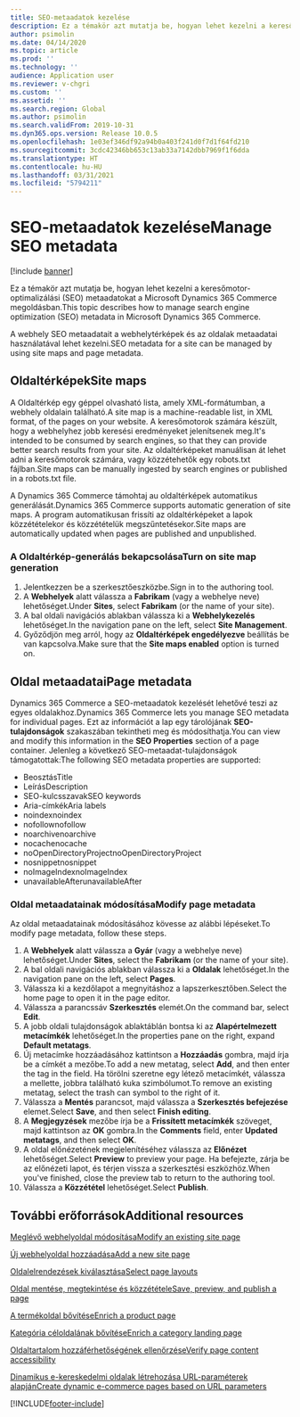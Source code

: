 ```yaml
---
title: SEO-metaadatok kezelése
description: Ez a témakör azt mutatja be, hogyan lehet kezelni a keresőmotor-optimalizálási (SEO) metaadatokat a Microsoft Dynamics 365 Commerce megoldásban.
author: psimolin
ms.date: 04/14/2020
ms.topic: article
ms.prod: ''
ms.technology: ''
audience: Application user
ms.reviewer: v-chgri
ms.custom: ''
ms.assetid: ''
ms.search.region: Global
ms.author: psimolin
ms.search.validFrom: 2019-10-31
ms.dyn365.ops.version: Release 10.0.5
ms.openlocfilehash: 1e03ef346df92a94b0a403f241d0f7d1f64fd210
ms.sourcegitcommit: 3cdc42346bb653c13ab33a7142dbb7969f1f6dda
ms.translationtype: HT
ms.contentlocale: hu-HU
ms.lasthandoff: 03/31/2021
ms.locfileid: "5794211"
---
```

# <a name="manage-seo-metadata"></a><span data-ttu-id="3b132-103">SEO-metaadatok kezelése</span><span class="sxs-lookup"><span data-stu-id="3b132-103">Manage SEO metadata</span></span>

[!include [banner](includes/banner.md)]

<span data-ttu-id="3b132-104">Ez a témakör azt mutatja be, hogyan lehet kezelni a keresőmotor-optimalizálási (SEO) metaadatokat a Microsoft Dynamics 365 Commerce megoldásban.</span><span class="sxs-lookup"><span data-stu-id="3b132-104">This topic describes how to manage search engine optimization (SEO) metadata in Microsoft Dynamics 365 Commerce.</span></span>

<span data-ttu-id="3b132-105">A webhely SEO metaadatait a webhelytérképek és az oldalak metaadatai használatával lehet kezelni.</span><span class="sxs-lookup"><span data-stu-id="3b132-105">SEO metadata for a site can be managed by using site maps and page metadata.</span></span>
    
## <a name="site-maps"></a><span data-ttu-id="3b132-106">Oldaltérképek</span><span class="sxs-lookup"><span data-stu-id="3b132-106">Site maps</span></span>

<span data-ttu-id="3b132-107">A Oldaltérkép egy géppel olvasható lista, amely XML-formátumban, a webhely oldalain található.</span><span class="sxs-lookup"><span data-stu-id="3b132-107">A site map is a machine-readable list, in XML format, of the pages on your website.</span></span> <span data-ttu-id="3b132-108">A keresőmotorok számára készült, hogy a webhelyhez jobb keresési eredményeket jelenítsenek meg.</span><span class="sxs-lookup"><span data-stu-id="3b132-108">It's intended to be consumed by search engines, so that they can provide better search results from your site.</span></span> <span data-ttu-id="3b132-109">Az oldaltérképeket manuálisan át lehet adni a keresőmotorok számára, vagy közzétehetők egy robots.txt fájlban.</span><span class="sxs-lookup"><span data-stu-id="3b132-109">Site maps can be manually ingested by search engines or published in a robots.txt file.</span></span>

<span data-ttu-id="3b132-110">A Dynamics 365 Commerce támohtaj au oldaltérképek automatikus generálását.</span><span class="sxs-lookup"><span data-stu-id="3b132-110">Dynamics 365 Commerce supports automatic generation of site maps.</span></span> <span data-ttu-id="3b132-111">A program automatikusan frissíti az oldaltérképeket a lapok közzétételekor és közzétételük megszűntetésekor.</span><span class="sxs-lookup"><span data-stu-id="3b132-111">Site maps are automatically updated when pages are published and unpublished.</span></span>

### <a name="turn-on-site-map-generation"></a><span data-ttu-id="3b132-112">A Oldaltérkép-generálás bekapcsolása</span><span class="sxs-lookup"><span data-stu-id="3b132-112">Turn on site map generation</span></span>

1. <span data-ttu-id="3b132-113">Jelentkezzen be a szerkesztőeszközbe.</span><span class="sxs-lookup"><span data-stu-id="3b132-113">Sign in to the authoring tool.</span></span>
1. <span data-ttu-id="3b132-114">A **Webhelyek** alatt válassza a **Fabrikam** (vagy a webhelye neve) lehetőséget.</span><span class="sxs-lookup"><span data-stu-id="3b132-114">Under **Sites**, select **Fabrikam** (or the name of your site).</span></span>
1. <span data-ttu-id="3b132-115">A bal oldali navigációs ablakban válassza ki a **Webhelykezelés** lehetőséget.</span><span class="sxs-lookup"><span data-stu-id="3b132-115">In the navigation pane on the left, select **Site Management**.</span></span>
1. <span data-ttu-id="3b132-116">Győződjön meg arról, hogy az **Oldaltérképek engedélyezve** beállítás be van kapcsolva.</span><span class="sxs-lookup"><span data-stu-id="3b132-116">Make sure that the **Site maps enabled** option is turned on.</span></span>

## <a name="page-metadata"></a><span data-ttu-id="3b132-117">Oldal metaadatai</span><span class="sxs-lookup"><span data-stu-id="3b132-117">Page metadata</span></span>

<span data-ttu-id="3b132-118">Dynamics 365 Commerce a SEO-metaadatok kezelését lehetővé teszi az egyes oldalakhoz.</span><span class="sxs-lookup"><span data-stu-id="3b132-118">Dynamics 365 Commerce lets you manage SEO metadata for individual pages.</span></span> <span data-ttu-id="3b132-119">Ezt az információt a lap egy tárolójának **SEO-tulajdonságok** szakaszában tekintheti meg és módosíthatja.</span><span class="sxs-lookup"><span data-stu-id="3b132-119">You can view and modify this information in the **SEO Properties** section of a page container.</span></span> <span data-ttu-id="3b132-120">Jelenleg a következő SEO-metaadat-tulajdonságok támogatottak:</span><span class="sxs-lookup"><span data-stu-id="3b132-120">The following SEO metadata properties are supported:</span></span>

- <span data-ttu-id="3b132-121">Beosztás</span><span class="sxs-lookup"><span data-stu-id="3b132-121">Title</span></span>
- <span data-ttu-id="3b132-122">Leírás</span><span class="sxs-lookup"><span data-stu-id="3b132-122">Description</span></span>
- <span data-ttu-id="3b132-123">SEO-kulcsszavak</span><span class="sxs-lookup"><span data-stu-id="3b132-123">SEO keywords</span></span>
- <span data-ttu-id="3b132-124">Aria-címkék</span><span class="sxs-lookup"><span data-stu-id="3b132-124">Aria labels</span></span>
- <span data-ttu-id="3b132-125">noindex</span><span class="sxs-lookup"><span data-stu-id="3b132-125">noindex</span></span>
- <span data-ttu-id="3b132-126">nofollow</span><span class="sxs-lookup"><span data-stu-id="3b132-126">nofollow</span></span>
- <span data-ttu-id="3b132-127">noarchive</span><span class="sxs-lookup"><span data-stu-id="3b132-127">noarchive</span></span>
- <span data-ttu-id="3b132-128">nocache</span><span class="sxs-lookup"><span data-stu-id="3b132-128">nocache</span></span>
- <span data-ttu-id="3b132-129">noOpenDirectoryProject</span><span class="sxs-lookup"><span data-stu-id="3b132-129">noOpenDirectoryProject</span></span>
- <span data-ttu-id="3b132-130">nosnippet</span><span class="sxs-lookup"><span data-stu-id="3b132-130">nosnippet</span></span>
- <span data-ttu-id="3b132-131">noImageIndex</span><span class="sxs-lookup"><span data-stu-id="3b132-131">noImageIndex</span></span>
- <span data-ttu-id="3b132-132">unavailableAfter</span><span class="sxs-lookup"><span data-stu-id="3b132-132">unavailableAfter</span></span>

### <a name="modify-page-metadata"></a><span data-ttu-id="3b132-133">Oldal metaadatainak módosítása</span><span class="sxs-lookup"><span data-stu-id="3b132-133">Modify page metadata</span></span>

<span data-ttu-id="3b132-134">Az oldal metaadatainak módosításához kövesse az alábbi lépéseket.</span><span class="sxs-lookup"><span data-stu-id="3b132-134">To modify page metadata, follow these steps.</span></span>

1. <span data-ttu-id="3b132-135">A **Webhelyek** alatt válassza a **Gyár** (vagy a webhelye neve) lehetőséget.</span><span class="sxs-lookup"><span data-stu-id="3b132-135">Under **Sites**, select the **Fabrikam** (or the name of your site).</span></span>
1. <span data-ttu-id="3b132-136">A bal oldali navigációs ablakban válassza ki a **Oldalak** lehetőséget.</span><span class="sxs-lookup"><span data-stu-id="3b132-136">In the navigation pane on the left, select **Pages**.</span></span>
1. <span data-ttu-id="3b132-137">Válassza ki a kezdőlapot a megnyitáshoz a lapszerkesztőben.</span><span class="sxs-lookup"><span data-stu-id="3b132-137">Select the home page to open it in the page editor.</span></span>
1. <span data-ttu-id="3b132-138">Válassza a parancssáv **Szerkesztés** elemét.</span><span class="sxs-lookup"><span data-stu-id="3b132-138">On the command bar, select **Edit**.</span></span>
1. <span data-ttu-id="3b132-139">A jobb oldali tulajdonságok ablaktáblán bontsa ki az **Alapértelmezett metacímkék** lehetőséget.</span><span class="sxs-lookup"><span data-stu-id="3b132-139">In the properties pane on the right, expand **Default metatags**.</span></span>
1. <span data-ttu-id="3b132-140">Új metacímke hozzáadásához kattintson a **Hozzáadás** gombra, majd írja be a címkét a mezőbe.</span><span class="sxs-lookup"><span data-stu-id="3b132-140">To add a new metatag, select **Add**, and then enter the tag in the field.</span></span> <span data-ttu-id="3b132-141">Ha törölni szeretne egy létező metacímkét, válassza a mellette, jobbra található kuka szimbólumot.</span><span class="sxs-lookup"><span data-stu-id="3b132-141">To remove an existing metatag, select the trash can symbol to the right of it.</span></span>
1. <span data-ttu-id="3b132-142">Válassza a **Mentés** parancsot, majd válassza a **Szerkesztés befejezése** elemet.</span><span class="sxs-lookup"><span data-stu-id="3b132-142">Select **Save**, and then select **Finish editing**.</span></span>
1. <span data-ttu-id="3b132-143">A **Megjegyzések** mezőbe írja be a **Frissített metacímkék** szöveget, majd kattintson az **OK** gombra.</span><span class="sxs-lookup"><span data-stu-id="3b132-143">In the **Comments** field, enter **Updated metatags**, and then select **OK**.</span></span>
1. <span data-ttu-id="3b132-144">A oldal előnézetének megjelenítéséhez válassza az **Előnézet** lehetőséget.</span><span class="sxs-lookup"><span data-stu-id="3b132-144">Select **Preview** to preview your page.</span></span> <span data-ttu-id="3b132-145">Ha befejezte, zárja be az előnézeti lapot, és térjen vissza a szerkesztési eszközhöz.</span><span class="sxs-lookup"><span data-stu-id="3b132-145">When you've finished, close the preview tab to return to the authoring tool.</span></span>
1. <span data-ttu-id="3b132-146">Válassza a **Közzététel** lehetőséget.</span><span class="sxs-lookup"><span data-stu-id="3b132-146">Select **Publish**.</span></span>

## <a name="additional-resources"></a><span data-ttu-id="3b132-147">További erőforrások</span><span class="sxs-lookup"><span data-stu-id="3b132-147">Additional resources</span></span>

[<span data-ttu-id="3b132-148">Meglévő webhelyoldal módosítása</span><span class="sxs-lookup"><span data-stu-id="3b132-148">Modify an existing site page</span></span>](modify-existing-page.md)

[<span data-ttu-id="3b132-149">Új webhelyoldal hozzáadása</span><span class="sxs-lookup"><span data-stu-id="3b132-149">Add a new site page</span></span>](add-new-page.md)

[<span data-ttu-id="3b132-150">Oldalelrendezések kiválasztása</span><span class="sxs-lookup"><span data-stu-id="3b132-150">Select page layouts</span></span>](select-page-layouts.md)

[<span data-ttu-id="3b132-151">Oldal mentése, megtekintése és közzététele</span><span class="sxs-lookup"><span data-stu-id="3b132-151">Save, preview, and publish a page</span></span>](save-preview-publish-page.md)

[<span data-ttu-id="3b132-152">A termékoldal bővítése</span><span class="sxs-lookup"><span data-stu-id="3b132-152">Enrich a product page</span></span>](enrich-product-page.md)

[<span data-ttu-id="3b132-153">Kategória céloldalának bővítése</span><span class="sxs-lookup"><span data-stu-id="3b132-153">Enrich a category landing page</span></span>](enrich-category-page.md)

[<span data-ttu-id="3b132-154">Oldaltartalom hozzáférhetőségének ellenőrzése</span><span class="sxs-lookup"><span data-stu-id="3b132-154">Verify page content accessibility</span></span>](verify-accessibility.md)

[<span data-ttu-id="3b132-155">Dinamikus e-kereskedelmi oldalak létrehozása URL-paraméterek alapján</span><span class="sxs-lookup"><span data-stu-id="3b132-155">Create dynamic e-commerce pages based on URL parameters</span></span>](create-dynamic-pages.md)


[!INCLUDE[footer-include](../includes/footer-banner.md)]
